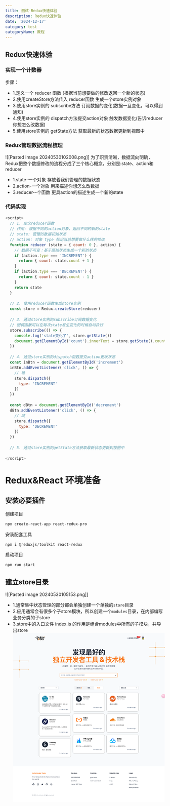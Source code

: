 ```yaml
---
title: 测试-Redux快速体验
description: Redux快速体验
date: '2024-12-17'
category: test
categoryName: 教程
---
```


## Redux快速体验
### 实现一个计数器
步骤：
- 1.定义一个 reducer 函数 (根据当前想要做的修改返回一个新的状态)
- 2.使用createStore方法传入 reducer函数 生成一个store实例对象
- 3.使用store实例的 subscribe方法 订阅数据的变化(数据一旦变化，可以得到通知)
- 4.使用store实例的 dispatch方法提交action对象 触发数据变化(告诉reducer你想怎么改数据)
- 5.使用store实例的 getState方法 获取最新的状态数据更新到视图中

### Redux管理数据流程梳理
![[Pasted image 20240530102008.png]]
为了职责清晰，数据流向明确，Redux把整个数据修改的流程分成了三个核心概念，分别是:state、action和reducer
- 1.state-一个对象 存放着我们管理的数据状态
- 2.action-一个对象 用来描述你想怎么改数据
- 3.reducer--个函数 更具action的描述生成一个新的state

### 代码实现
```js
<script>
  // 1. 定义reducer函数 
  // 作用: 根据不同的action对象，返回不同的新的state
  // state: 管理的数据初始状态
  // action: 对象 type 标记当前想要做什么样的修改
  function reducer (state = { count: 0 }, action) {
    // 数据不可变：基于原始状态生成一个新的状态
    if (action.type === 'INCREMENT') {
      return { count: state.count + 1 }
    }
    if (action.type === 'DECREMENT') {
      return { count: state.count - 1 }
    }
    return state
  }

  // 2. 使用reducer函数生成store实例
  const store = Redux.createStore(reducer)

  // 3. 通过store实例的subscribe订阅数据变化
  // 回调函数可以在每次state发生变化的时候自动执行
  store.subscribe(() => {
    console.log('state变化了', store.getState())
    document.getElementById('count').innerText = store.getState().count
  })

  // 4. 通过store实例的dispatch函数提交action更改状态 
  const inBtn = document.getElementById('increment')
  inBtn.addEventListener('click', () => {
    // 增
    store.dispatch({
      type: 'INCREMENT'
    })
  })

  const dBtn = document.getElementById('decrement')
  dBtn.addEventListener('click', () => {
    // 减
    store.dispatch({
      type: 'DECREMENT'
    })
  })

  // 5. 通过store实例的getState方法获取最新状态更新到视图中

</script>
```

# Redux&React 环境准备
## 安装必要插件
创建项目
```java
npx create-react-app react-redux-pro
```

安装配套工具
```js
npm i @reduxjs/toolkit react-redux
```
启动项目
```js
npm run start
```
## 建立store目录
![[Pasted image 20240530105153.png]]
- 1.通常集中状态管理的部分都会单独创建一个单独的`store`目录
- 2.应用通常会有很多个子store模块，所以创建一个`modules`目录，在内部编写业务分类的子store
- 3.store中的入口文件 index.is 的作用是组合modules中所有的子模块，并导出store
![图片描述](https://raw.githubusercontent.com/DevDenny/ai-dev-navigater/main/uploads/images/1734405524003_0dy8tn.png)
